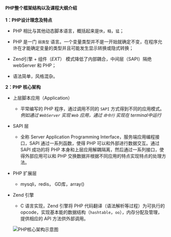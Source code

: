 #### PHP整个框架结构以及课程大纲介绍

**1：PHP设计理念及特点**

- PHP 相比与其他动态脚本语言，概括起来是`快`，`糙`，`猛`；

- PHP 是一门 `弱类型` 语言。一个变量类型并不是一开始就确定不变，在程序允许在才能确定变量的类型并且可能发生显示转换或隐式转换；

- Zend引擎 + 组件（*EXT*） 模式降低了内部耦合，中间层（SAPI）隔绝 webServer 和 PHP；

- 语法简单，风格混杂。

**2：PHP 核心架构**

- 上层脚本应用（Application）

	- 平常编写的 PHP 程序，通过调用不同的 `SAPI` 方式得到不同的应用模式。*例如通过 `WebServer` 实现 `Web` 应用，通过 `命令行` 实现在 terminal中运行*

- SAPI 层

	- 全称 Server Application Programming Interface，服务端应用编程接口，SAPI 通过一系列函数，使得 PHP 可以和外部进行数据交互。通过 SAPI 成功的将 PHP 本身和上层应用解耦隔离，然后通过一系列接口，使得外部应用可以和 PHP 交换数据并根据不同应用的特点实现特点的处理方法。

- PHP 扩展层

	- mysqli，redis， GD库，array()

- Zend 引擎

	- C 语言实现，Zend 引擎将 PHP 代码翻译（语法解析等过程）为可执行的 opcode，实现基本能的数据结构（`hashtable`，`oo`），内存分配及管理，提供相应的 API 方法供外部调用。 

	![PHP核心架构示意图](http://oxkadystp.bkt.clouddn.com/PHP%E6%A0%B8%E5%BF%83%E6%9E%B6%E6%9E%84.png)
